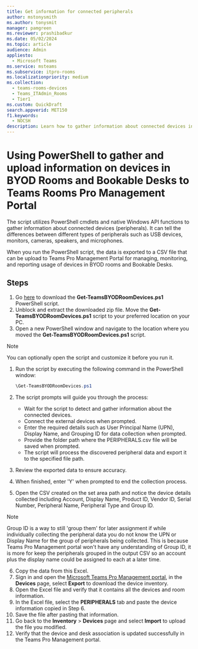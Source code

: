 ```yaml
---
title: Get information for connected peripherals
author: mstonysmith
ms.author: tonysmit
manager: pamgreen
ms.reviewer: prashibadkur
ms.date: 05/02/2024  
ms.topic: article
audience: Admin
appliesto: 
  - Microsoft Teams
ms.service: msteams  
ms.subservice: itpro-rooms
ms.localizationpriority: medium
ms.collection: 
  - teams-rooms-devices
  - Teams_ITAdmin_Rooms
  - Tier1
ms.custom: QuickDraft 
search.appverid: MET150  
f1.keywords:
  - NOCSH
description: Learn how to gather information about connected devices in Microsoft Teams using PowerShell and upload the data to the Teams Pro Management portal for BYOD monitoring and reporting.
---
```


  # Using PowerShell to gather and upload information on devices in BYOD Rooms and Bookable Desks to Teams Rooms Pro Management Portal 

The script utilizes PowerShell cmdlets and native Windows API functions to gather information about connected devices (peripherals). It can tell the differences between different types of peripherals such as USB devices, monitors, cameras, speakers, and microphones.

When you run the PowerShell script, the data is exported to a CSV file that can be upload to Teams Pro Management Portal for managing, monitoring, and reporting usage of devices in BYOD rooms and Bookable Desks.

## Steps

1. Go [here](https://www.microsoft.com/en-us/download/details.aspx?id=106063) to download the **Get-TeamsBYODRoomDevices.ps1** PowerShell script.
2. Unblock and extract the downloaded zip file. Move the **Get-TeamsBYODRoomDevices.ps1** script to your preferred location on your PC.
3. Open a new PowerShell window and navigate to the location where you moved the **Get-TeamsBYODRoomDevices.ps1** script.

> [!NOTE]
> You can optionally open the script and customize it before you run it.

1. Run the script by executing the following command in the PowerShell window:

   ```powershell
   \Get-TeamsBYODRoomDevices.ps1
   ```

2. The script prompts will guide you through the process:

    - Wait for the script to detect and gather information about the connected devices.
    - Connect the external devices when prompted.
    - Enter the required details such as User Principal Name (UPN), Display Name, and Grouping ID for data collection when prompted.
    - Provide the folder path where the PERIPHERALS.csv file will be saved when prompted.
    - The script will process the discovered peripheral data and export it to the specified file path.

3. Review the exported data to ensure accuracy. 
4. When finished, enter 'Y' when prompted to end the collection process.
5. Open the CSV created on the set area path and notice the device details collected including Account, Display Name, Product ID, Vendor ID, Serial Number, Peripheral Name, Peripheral Type and Group ID.

> [!NOTE]
> Group ID is a way to still 'group them' for later assignment if while individually collecting the peripheral data you do not know the UPN or Display Name for the group of peripherals being collected. This is because Teams Pro Management portal won't have any understanding of Group ID, it is more for keep the peripherals grouped in the output CSV so an account plus the display name could be assigned to each at a later time.

6. Copy the data from this Excel.  
7. Sign in and open the [Microsoft Teams Pro Management portal](https://portal.rooms.microsoft.com/), in the **Devices** page, select **Export** to download the device inventory.
8. Open the Excel file and verify that it contains all the devices and room information.
9. In the Excel file, select the **PERIPHERALS** tab and paste the device information copied in Step 6.
10. Save the file after pasting that information.
11. Go back to the **Inventory** > **Devices** page and select **Import** to upload the file you modified.
12. Verify that the device and desk association is updated successfully in the Teams Pro Management portal.